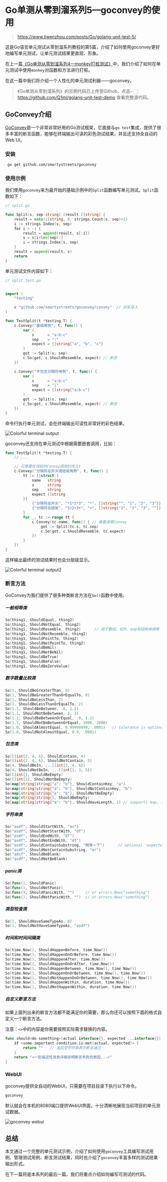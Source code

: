 # Go单测从零到溜系列5—goconvey的使用

> https://www.liwenzhou.com/posts/Go/golang-unit-test-5/

这是Go语言单元测试从零到溜系列教程的第5篇，介绍了如何使用goconvey更好地编写单元测试，让单元测试结果更直观、形象。

在上一篇[《Go单测从零到溜系列4—monkey打桩测试》](https://www.liwenzhou.com/posts/Go/golang-unit-test-4/)中，我们介绍了如何在单元测试中使用`monkey`对函数和方法进行打桩。

在这一篇中我们将介绍一个人性化的单元测试利器——goconvey。

> 《Go单测从零到溜系列》的示例代码已上传至Github，点击👉🏻https://github.com/Q1mi/golang-unit-test-demo 查看完整源代码。

## GoConvey介绍

[GoConvey](http://goconvey.co/)是一个非常非常好用的Go测试框架，它直接与`go test`集成，提供了很多丰富的断言函数，能够在终端输出可读的彩色测试结果，并且还支持全自动的Web UI。

### 安装

```bash
 go get github.com/smartystreets/goconvey
```

### 使用示例

我们使用`goconvey`来为最开始的基础示例中的`Split`函数编写单元测试。`Split`函数如下：

```go
// split.go

func Split(s, sep string) (result []string) {
	result = make([]string, 0, strings.Count(s, sep)+1)
	i := strings.Index(s, sep)
	for i > -1 {
		result = append(result, s[:i])
		s = s[i+len(sep):]
		i = strings.Index(s, sep)
	}
	result = append(result, s)
	return
}
```

单元测试文件内容如下：

```go
// split_test.go


import (
	"testing"

	c "github.com/smartystreets/goconvey/convey"  // 别名导入
)

func TestSplit(t *testing.T) {
	c.Convey("基础用例", t, func() {
		var (
			s      = "a:b:c"
			sep    = ":"
			expect = []string{"a", "b", "c"}
		)
		got := Split(s, sep)
		c.So(got, c.ShouldResemble, expect) // 断言
	})

	c.Convey("不包含分隔符用例", t, func() {
		var (
			s      = "a:b:c"
			sep    = "|"
			expect = []string{"a:b:c"}
		)
		got := Split(s, sep)
		c.So(got, c.ShouldResemble, expect) // 断言
	})
}
```

命令行执行单元测试，会在终端输出可读性非常好的彩色结果。

![Colorful terminal output](https://www.liwenzhou.com/images/Go/unit-test/goconvey01.png)

goconvey还支持在单元测试中根据需要嵌套调用，比如：

```go
func TestSplit(t *testing.T) {
	// ...

	// 只需要在顶层的Convey调用时传入t
	c.Convey("分隔符在开头或结尾用例", t, func() {
		tt := []struct {
			name   string
			s      string
			sep    string
			expect []string
		}{
			{"分隔符在开头", "*1*2*3", "*", []string{"", "1", "2", "3"}},
			{"分隔符在结尾", "1+2+3+", "+", []string{"1", "2", "3", ""}},
		}
		for _, tc := range tt {
			c.Convey(tc.name, func() { // 嵌套调用Convey
				got := Split(tc.s, tc.sep)
				c.So(got, c.ShouldResemble, tc.expect)
			})
		}
	})
}
```

这样输出最终的测试结果时也会分层级显示。

![Colorful terminal output2](https://www.liwenzhou.com/images/Go/unit-test/goconvey02.png)

### 断言方法

GoConvey为我们提供了很多种类断言方法在`So()`函数中使用。

##### 一般相等类

```go
So(thing1, ShouldEqual, thing2)
So(thing1, ShouldNotEqual, thing2)
So(thing1, ShouldResemble, thing2)		// 用于数组、切片、map和结构体相等
So(thing1, ShouldNotResemble, thing2)
So(thing1, ShouldPointTo, thing2)
So(thing1, ShouldNotPointTo, thing2)
So(thing1, ShouldBeNil)
So(thing1, ShouldNotBeNil)
So(thing1, ShouldBeTrue)
So(thing1, ShouldBeFalse)
So(thing1, ShouldBeZeroValue)
```

##### 数字数量比较类

```go
So(1, ShouldBeGreaterThan, 0)
So(1, ShouldBeGreaterThanOrEqualTo, 0)
So(1, ShouldBeLessThan, 2)
So(1, ShouldBeLessThanOrEqualTo, 2)
So(1.1, ShouldBeBetween, .8, 1.2)
So(1.1, ShouldNotBeBetween, 2, 3)
So(1.1, ShouldBeBetweenOrEqual, .9, 1.1)
So(1.1, ShouldNotBeBetweenOrEqual, 1000, 2000)
So(1.0, ShouldAlmostEqual, 0.99999999, .0001)   // tolerance is optional; default 0.0000000001
So(1.0, ShouldNotAlmostEqual, 0.9, .0001)
```

##### 包含类

```go
So([]int{2, 4, 6}, ShouldContain, 4)
So([]int{2, 4, 6}, ShouldNotContain, 5)
So(4, ShouldBeIn, ...[]int{2, 4, 6})
So(4, ShouldNotBeIn, ...[]int{1, 3, 5})
So([]int{}, ShouldBeEmpty)
So([]int{1}, ShouldNotBeEmpty)
So(map[string]string{"a": "b"}, ShouldContainKey, "a")
So(map[string]string{"a": "b"}, ShouldNotContainKey, "b")
So(map[string]string{"a": "b"}, ShouldNotBeEmpty)
So(map[string]string{}, ShouldBeEmpty)
So(map[string]string{"a": "b"}, ShouldHaveLength, 1) // supports map, slice, chan, and string
```

##### 字符串类

```go
So("asdf", ShouldStartWith, "as")
So("asdf", ShouldNotStartWith, "df")
So("asdf", ShouldEndWith, "df")
So("asdf", ShouldNotEndWith, "df")
So("asdf", ShouldContainSubstring, "稍等一下")		// optional 'expected occurences' arguments?
So("asdf", ShouldNotContainSubstring, "er")
So("adsf", ShouldBeBlank)
So("asdf", ShouldNotBeBlank)
```

##### panic类

```go
So(func(), ShouldPanic)
So(func(), ShouldNotPanic)
So(func(), ShouldPanicWith, "")		// or errors.New("something")
So(func(), ShouldNotPanicWith, "")	// or errors.New("something")
```

##### 类型检查类

```go
So(1, ShouldHaveSameTypeAs, 0)
So(1, ShouldNotHaveSameTypeAs, "asdf")
```

##### 时间和时间间隔类

```go
So(time.Now(), ShouldHappenBefore, time.Now())
So(time.Now(), ShouldHappenOnOrBefore, time.Now())
So(time.Now(), ShouldHappenAfter, time.Now())
So(time.Now(), ShouldHappenOnOrAfter, time.Now())
So(time.Now(), ShouldHappenBetween, time.Now(), time.Now())
So(time.Now(), ShouldHappenOnOrBetween, time.Now(), time.Now())
So(time.Now(), ShouldNotHappenOnOrBetween, time.Now(), time.Now())
So(time.Now(), ShouldHappenWithin, duration, time.Now())
So(time.Now(), ShouldNotHappenWithin, duration, time.Now())
```

##### 自定义断言方法

如果上面列出来的断言方法都不能满足你的需要，那么你还可以按照下面的格式自定义一个断言方法。

注意：`<>`中的内容是你需要按照实际需求替换的内容。

```go
func should<do-something>(actual interface{}, expected ...interface{}) string {
    if <some-important-condition-is-met(actual, expected)> {
        return ""   // 返回空字符串表示断言通过
    }
    return "<一些描述性消息详细说明断言失败的原因...>"
}
```

### WebUI

goconvey提供全自动的WebUI，只需要在项目目录下执行以下命令。

```bash
goconvey
```

默认就会在本机的8080端口提供WebUI界面，十分清晰地展现当前项目的单元测试数据。

![goconvey webui](https://www.liwenzhou.com/images/Go/unit-test/goconvey03.png)

## 总结

本文通过一个完整的单元测试示例，介绍了如何使用`goconvey`工具编写测试用例、管理测试用例、断言测试结果，同时也介绍了`goconvey`丰富多样的测试结果输出形式。

在下一篇将是本系列的最后一篇，我们将重点介绍如何编写可测试的代码。